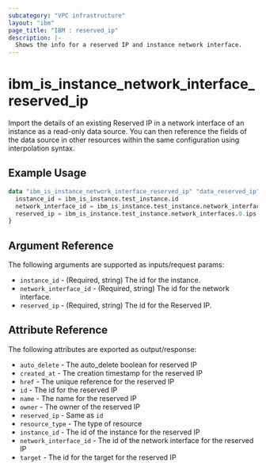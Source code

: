 ```yaml
---
subcategory: "VPC infrastructure"
layout: "ibm"
page_title: "IBM : reserved_ip"
description: |-
  Shows the info for a reserved IP and instance network interface.
---
```


# ibm\_is_instance_network_interface_reserved_ip

Import the details of an existing Reserved IP in a network interface of an instance as a read-only data source. You can then reference the fields of the data source in other resources within the same configuration using interpolation syntax.

## Example Usage

```terraform
data "ibm_is_instance_network_interface_reserved_ip" "data_reserved_ip" {
  instance_id = ibm_is_instance.test_instance.id
  network_interface_id = ibm_is_instance.test_instance.network_interfaces.0.id
  reserved_ip = ibm_is_instance.test_instance.network_interfaces.0.ips.0.id
}
```

## Argument Reference

The following arguments are supported as inputs/request params:

* `instance_id` - (Required, string) The id for the instance.
* `network_interface_id` - (Required, string) The id for the network interface.
* `reserved_ip` - (Required, string) The id for the Reserved IP.


## Attribute Reference

The following attributes are exported as output/response:

* `auto_delete` - The auto_delete boolean for reserved IP
* `created_at` - The creation timestamp for the reserved IP
* `href` - The unique reference for the reserved IP
* `id` - The id for the reserved IP
* `name` - The name for the reserved IP
* `owner` - The owner of the reserved IP
* `reserved_ip` - Same as `id`
* `resource_type` - The type of resource
* `instance_id` - The id of the instance for the reserved IP
* `network_interface_id` - The id of the network interface for the reserved IP
* `target` - The id for the target for the reserved IP

